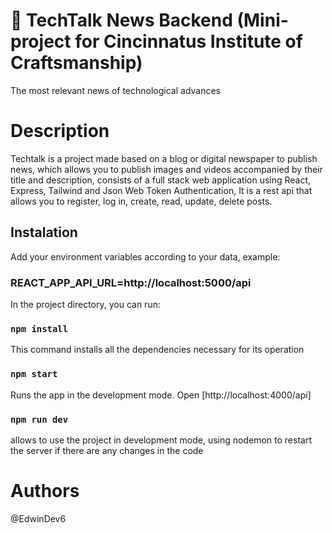 # 📂 TechTalk News Backend (Mini-project for Cincinnatus Institute of Craftsmanship)
The most relevant news of technological advances

# Description
Techtalk is a project made based on a blog or digital newspaper to publish news, which allows you to publish images and videos accompanied by their title and description, consists of a full stack web application using React, Express, Tailwind and Json Web Token Authentication, It is a rest api that allows you to register, log in, create, read, update, delete posts.



## Instalation

Add your environment variables according to your data, example:
### REACT_APP_API_URL=http://localhost:5000/api

In the project directory, you can run:

### `npm install`
This command installs all the dependencies necessary for its operation

### `npm start`

Runs the app in the development mode.
Open [http://localhost:4000/api]





### `npm run dev`

allows to use the project in development mode, using nodemon to restart the server if there are any changes in the code

# Authors
@EdwinDev6
